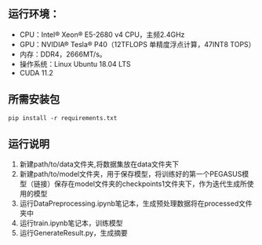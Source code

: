 
## 运行环境：
   - CPU：Intel® Xeon® E5-2680 v4 CPU，主频2.4GHz
   - GPU：NVIDIA® Tesla® P40（12TFLOPS 单精度浮点计算，47INT8 TOPS）
   - 内存：DDR4，2666MT/s。
   - 操作系统：Linux Ubuntu 18.04 LTS
   - CUDA 11.2
## 所需安装包
```angular2html
pip install -r requirements.txt
```
## 运行说明
1. 新建path/to/data文件夹,将数据集放在data文件夹下
2. 新建path/to/model文件夹，用于保存模型，将训练好的第一个PEGASUS模型（链接）保存在model文件夹的checkpoints1文件夹下，作为迭代生成所使用的模型
3. 运行DataPreprocessing.ipynb笔记本，生成预处理数据将在processed文件夹中
4. 运行train.ipynb笔记本，训练模型
5. 运行GenerateResult.py，生成摘要

